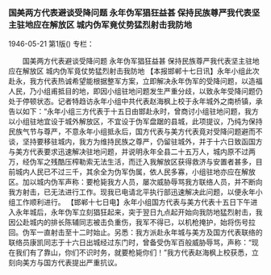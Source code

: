 ### 国美两方代表避谈受降问题  永年伪军猖狂益甚  保持民族尊严我代表坚主驻地应在解放区  城内伪军竟仗势猛烈射击我防地

1946-05-21
第1版()
专栏：

　　国美两方代表避谈受降问题
    永年伪军猖狂益甚
    保持民族尊严我代表坚主驻地应在解放区
    城内伪军竟仗势猛烈射击我防地
    【本报邯郸十七日讯】永年小组此次赴永，我方代表热诚希望能根据整军方案，立即解决永年伪军的受降问题，以造福人民，乃小组甫抵目的地，即因小组驻地问题发生严重分歧，以致永年受降问题仍处于停顿状态。记者特趋访永年小组中共代表赵海枫上校于永年城外之南桥镇，承告以如下：“永年小组三方代表于十五日由邯赴永时，曾商讨小组驻地问题，我方以小组驻地宜设于城外解放区，不宜设于伪军盘踞的县城，此项提议，乃纯为保持民族气节与尊严，不意永年小组抵永后，国方代表与美方代表竟对受降问题避而不谈，坚持要移驻城内，我方为维持民族之尊严，仍留驻城外，并于十六日致函国方与美方代表要求迅速解决驻地问题，并说明永年全县二十五万人，城内原不过两万，经伪军之残酷压榨勒索无法生活，而迁入我解放区获得救济与安置者甚多，目前城内人民已不过三千，其余全为伪军伪属，依人民多寡，小组驻地亦应在解放区。加以城内伪军声称：要枪毙我方人员，屡次威胁辱骂我方联络人员，并不断向我方射击，已无法进行工作。现我已电请北平执行部迅速解决此问题，以便永年小组工作顺利进行。
    【邯郸十七日电】永年小组国方代表与美方代表十五日下午进入永年城后，永年伪军立刻猖狂起来，突于翌日九点起开始向我防地猛烈射击，我因公赴城内的排长陈辅同志被击负重伤，我军不得已，以机枪掩护，始将伤号拉回。伪军一直射击至十二时始止。另悉：我方派赴永年城与美方及国方代表联络的联络员康凯同志于十六日出城经过东门时，曾备受伪军百般威胁辱骂，声称：“现在我们有了靠山，你们不识时务，就要枪毙你们！”我方代表赵海枫上校获悉，立刻向美方与国方代表提出严重抗议。
